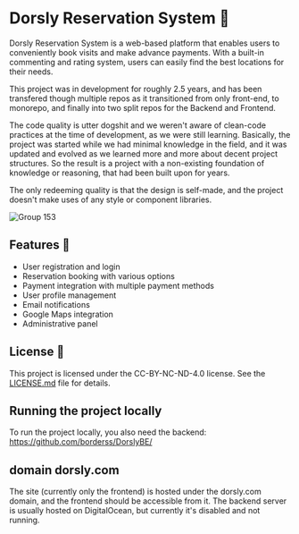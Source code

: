 # Dorsly Reservation System 📅

Dorsly Reservation System is a web-based platform that enables users to conveniently book visits and make advance payments. With a built-in commenting and rating system, users can easily find the best locations for their needs. 

This project was in development for roughly 2.5 years, and has been transfered though multiple repos as it transitioned from only front-end, to monorepo, and finally into two split repos for the Backend and Frontend.

The code quality is utter dogshit and we weren't aware of clean-code practices at the time of development, as we were still learning. Basically, the project was started while we had minimal knowledge in the field, and it was updated and evolved as we learned more and more about decent project structures. So the result is a project with a non-existing foundation of knowledge or reasoning, that had been built upon for years.

The only redeeming quality is that the design is self-made, and the project doesn't make uses of any style or component libraries.

![Group 153](https://github.com/user-attachments/assets/66b19492-633e-4086-ac76-049f53549151)

## Features 🚀

- User registration and login
- Reservation booking with various options
- Payment integration with multiple payment methods
- User profile management
- Email notifications
- Google Maps integration
- Administrative panel

## License 📜

This project is licensed under the CC-BY-NC-ND-4.0 license. See the [LICENSE.md](LICENSE.md) file for details.

## Running the project locally

To run the project locally, you also need the backend:
https://github.com/borderss/DorslyBE/

## domain dorsly.com

The site (currently only the frontend) is hosted under the dorsly.com domain, and the frontend should be accessible from it. The backend server is usually hosted on DigitalOcean, but currently it's disabled and not running.
